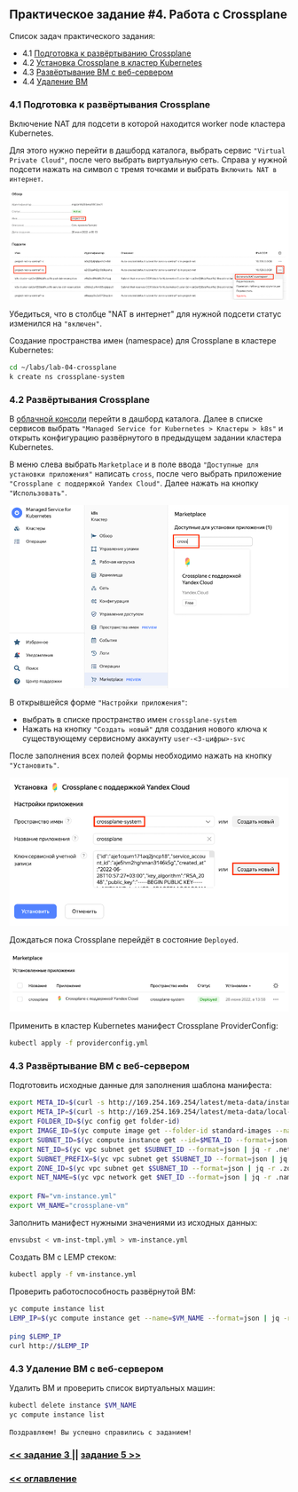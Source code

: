 ## Практическое задание #4. Работа с Crossplane

Список задач практического задания:
* 4.1 [Подготовка к развёртыванию Crossplane](#h4-1)
* 4.2 [Установка Crossplane в кластер Kubernetes](#h4-2)
* 4.3 [Развёртывание ВМ с веб-сервером](#h4-3)
* 4.4 [Удаление ВМ](#h4-4)


### 4.1 Подготовка к развёртывания Crossplane <a id="h4-1"/></a>

Включение NAT для подсети в которой находится worker node кластера Kubernetes.

Для этого нужно перейти в дашборд каталога, выбрать сервис `"Virtual Private Cloud"`, после чего выбрать виртуальную сеть.
Справа у нужной подсети нажать на символ с тремя точками и выбрать `Включить NAT в интернет`.

![](./images/lab04-01.png)

Убедиться, что в столбце "NAT в интернет" для нужной подсети статус изменился на `"включен"`.


Создание пространства имен (namespace) для Crossplane в кластере Kubernetes:

```bash
cd ~/labs/lab-04-crossplane
k create ns crossplane-system
```

### 4.2 Развёртывания Crossplane <a id="h4-2"/></a>

В [облачной консоли](https://console.cloud.yandex.ru) перейти в дашборд каталога. Далее в списке сервисов выбрать `"Managed Service for Kubernetes > Кластеры > k8s"` и открыть конфигурацию развёрнутого в предыдущем задании кластера Kubernetes.

В меню слева выбрать `Marketplace` и в поле ввода `"Доступные для установки приложения"` написать `cross`, после чего выбрать приложение `"Crossplane с поддержкой Yandex Cloud"`. Далее нажать на кнопку `"Использовать"`.

![](./images/lab04-02.png)

В открывшейся форме `"Настройки приложения"`:
* выбрать в списке пространство имен `crossplane-system`
* Нажать на кнопку `"Создать новый"` для создания нового ключа к существующему сервисному аккаунту `user-<3-цифры>-svc`

После заполнения всех полей формы необходимо нажать на кнопку `"Установить"`. 

![](./images/lab04-03.png)

Дождаться пока Crossplane перейдёт в состояние `Deployed`.

![](./images/lab04-04.png)

Применить в кластер Kubernetes манифест Crossplane ProviderConfig:
```bash
kubectl apply -f providerconfig.yml
```


### 4.3 Развёртывание ВМ с веб-сервером <a id="h4-3"/></a>

Подготовить исходные данные для заполнения шаблона манифеста:
```bash
export META_ID=$(curl -s http://169.254.169.254/latest/meta-data/instance-id)
export META_IP=$(curl -s http://169.254.169.254/latest/meta-data/local-ipv4)
export FOLDER_ID=$(yc config get folder-id)
export IMAGE_ID=$(yc compute image get --folder-id standard-images --name=lemp-v20220606 --format=json | jq -r .id)
export SUBNET_ID=$(yc compute instance get --id=$META_ID --format=json | jq -r .network_interfaces[0].subnet_id)
export NET_ID=$(yc vpc subnet get $SUBNET_ID --format=json | jq -r .network_id)
export SUBNET_PREFIX=$(yc vpc subnet get $SUBNET_ID --format=json | jq -r .v4_cidr_blocks[0])
export ZONE_ID=$(yc vpc subnet get $SUBNET_ID --format=json | jq -r .zone_id)
export NET_NAME=$(yc vpc network get $NET_ID --format=json | jq -r .name)

export FN="vm-instance.yml"
export VM_NAME="crossplane-vm"
```

Заполнить манифест нужными значениями из исходных данных:
```bash
envsubst < vm-inst-tmpl.yml > vm-instance.yml
```

Создать ВМ с LEMP стеком:
```bash
kubectl apply -f vm-instance.yml
```

Проверить работоспособность развёрнутой ВМ:
```bash
yc compute instance list
LEMP_IP=$(yc compute instance get --name=$VM_NAME --format=json | jq -r .network_interfaces[0].primary_v4_address.address)

ping $LEMP_IP
curl http://$LEMP_IP
```

### 4.3 Удаление ВМ с веб-сервером <a id="h4-3"/></a>

Удалить ВМ и проверить список виртуальных машин:
```bash
kubectl delete instance $VM_NAME
yc compute instance list
```

`Поздравляем! Вы успешно справились с заданием!`

### [ << задание 3 ](../lab-03-terraform/README.md) || [задание 5 >>](../lab-05-pulumi/README.md)
### [ << оглавление ](../README.md)
